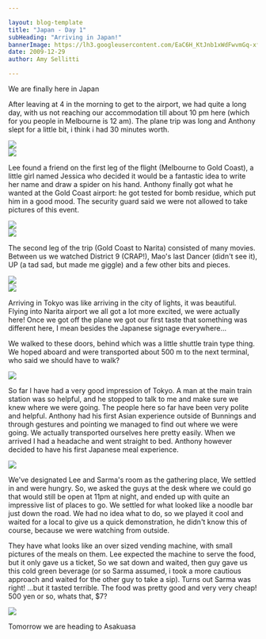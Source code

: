 ```yaml
---

layout: blog-template
title: "Japan - Day 1"
subHeading: "Arriving in Japan!"
bannerImage: https://lh3.googleusercontent.com/EaC6H_KtJnb1xWdFwvmGq-xf5hEEXiAC8tO-XjpvSGheMkiad2RfzwTu08xmJFL2-RqSGueFMTktro6M0Dc6ZichLDlYAFNFKqTBGqHFLDIbg5mPLTOHQvmkFD0UR0xXVaFtWQ
date: 2009-12-29
author: Amy Sellitti

---
```

We are finally here in Japan

After leaving at 4 in the morning to get to the airport, we had quite a long day, with us not reaching our accommodation till about 10 pm here (which for you people in Melbourne is 12 am). The plane trip was long and Anthony slept for a little bit, i think i had 30 minutes worth.

<div class="center-image"><img src="https://lh3.googleusercontent.com/khd0xn7-fDHqCBgbuqj-JvuQlGKlyuQR9iIcKW_kQ4qvJdO9WaKm_aO7X36TumOgVhHUBv06Jh3_FIFn1I5VFAxbJIUeyXBrSGUy0g1Mpc0o0W3r-OvIz6cvKK1QLmyU0BezAw" /></div>
<div class="center-image"><img src="https://lh3.googleusercontent.com/hxcQOR4nVxbuITegv30VcBby4N9IQQlXc424uFGzFqrbcKf15xDexLi97Gz2rZYcg7Pr1pkQ8waBWA_fAtN7EuJ4OophzK9EToJ7E-Bc9VXxKL_n6V9K_ZZoEDOKbokt78VVmA" /></div>

Lee found a friend on the first leg of the flight (Melbourne to Gold Coast), a little girl named Jessica who decided it would be a fantastic idea to write her name and draw a spider on his hand. Anthony finally got what he wanted at the Gold Coast airport: he got tested for bomb residue, which put him in a good mood. The security guard said we were not allowed to take pictures of this event.

<div class="center-image"><img src="https://lh3.googleusercontent.com/aL6u3Xn41V5JVKii6c5-jFCccETm4l9NtWP-tBh5u_P0UGU_4XhBcTCJq9GqiMIF62sHdGGLyF8l5coAZn9jGEXe-9iRC4YGmOU64LJfPdzy1WhSUJlCUe6ZotFM9uoMYTfIqQ" /></div>
<div class="center-image"><img src="https://lh3.googleusercontent.com/68kgHgp68D8SLf6kRc-Ani77KQc_TEahtedaTPk2_Nr8j0DgwXdpBYhElXpzkLWkPhXVWwNeUUgbql-vXQ9LPKvSZD7Nauv9HDvrJRbcXKWLJrMbppauvSEt7kYYv8Dz4LTbMw" /></div>

The second leg of the trip (Gold Coast to Narita) consisted of many movies. Between us we watched District 9 (CRAP!), Mao's last Dancer (didn't see it), UP (a tad sad, but made me giggle) and a few other bits and pieces.

<div class="center-image"><img src="https://lh3.googleusercontent.com/EaC6H_KtJnb1xWdFwvmGq-xf5hEEXiAC8tO-XjpvSGheMkiad2RfzwTu08xmJFL2-RqSGueFMTktro6M0Dc6ZichLDlYAFNFKqTBGqHFLDIbg5mPLTOHQvmkFD0UR0xXVaFtWQ" /></div>
<div class="center-image"><img src="https://lh3.googleusercontent.com/eUWl_wrKzSSe5P3z0sFo9y2V37XPo1ek1KqNd5vEZ8EPIVxJF6HXkThp4Wo4AKgw6jviVTYZmRxHxwveTr0jeFsNQBuVQQKNpJhC52HioWP6XbUyOr3UQHHcHhg3-8-9tF0OUg" /></div>

Arriving in Tokyo was like arriving in the city of lights, it was beautiful. Flying into Narita airport we all got a lot more excited, we were actually here! Once we got off the plane we got our first taste that something was different here, I mean besides the Japanese signage everywhere...

We walked to these doors, behind which was a little shuttle train type thing. We hoped aboard and were transported about 500 m to the next terminal, who said we should have to walk?

<div class="center-image"><img src="https://lh3.googleusercontent.com/FvSLcVu6QmhHYJ_WvUXlxZEJy7gryv24UcSgxeCUb2UkNzbdUxUzhJV99DL9MinfJcB5GAQ5kTcmvjOW5rWhBU9IaJeQbtD2ohsvrlHWNz3rbRAIeq1lWA76i2xMHZszsKg7_A" /></div>

So far I have had a very good impression of Tokyo. A man at the main train station was so helpful, and he stopped to talk to me and make sure we knew where we were going. The people here so far have been very polite and helpful. Anthony had his first Asian experience outside of Bunnings and through gestures and pointing we managed to find out where we were going. We actually transported ourselves here pretty easily. When we arrived I had a headache and went straight to bed. Anthony however decided to have his first Japanese meal experience.

<div class="center-image"><img src="https://lh3.googleusercontent.com/7MlXetQLTs9kqYFHHFLDxdTgiD1Jezf0tHF1smkVnFLDOqpd0FNjWXulFj3pNIUNpezKtGNun7giiEIiIY7NReaVmKGFTUonBjXPiBu-qnssDD0Hfv715GHl8YHjpUU_PUMhcw" /></div>

We've designated Lee and Sarma's room as the gathering place, We settled in and were hungry. So, we asked the guys at the desk where we could go that would still be open at 11pm at night, and ended up with quite an impressive list of places to go. We settled for what looked like a noodle bar just down the road. We had no idea what to do, so we played it cool and waited for a local to give us a quick demonstration, he didn't know this of course, because we were watching from outside.

They have what looks like an over sized vending machine, with small pictures of the meals on them. Lee expected the machine to serve the food, but it only gave us a ticket, So we sat down and waited, then guy gave us this cold green beverage (or so Sarma assumed, i took a more cautious approach and waited for the other guy to take a sip). Turns out Sarma was right! ...but it tasted terrible.
The food was pretty good and very very cheap! 500 yen or so, whats that, $7?

<div class="center-image"><img src="https://lh3.googleusercontent.com/ivSsm5MYoVfv67-btLkzR5oT3uHvwe1cukRH62jAitQWy4J3Yjxu7g8b71eldCb_UWWMc5nQv_sV69cauAn8vKiaLJr2StMnbdWNDiDqrv8G8b0Or9BqIKlcuJVy1uPjFXDsag" /></div>

Tomorrow we are heading to Asakuasa
